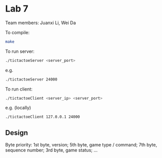 # Lab 7

Team members: Juanxi Li, Wei Da

To compile:

```bash
make
```

To run server:

```bash
./tictactoeServer <server_port>
```

e.g.

```bash
./tictactoeServer 24000
```

To run client:

```bash
./tictactoeClient <server_ip> <server_port> 
```

e.g. (locally)

```bash
./tictactoeClient 127.0.0.1 24000
```


## Design

Byte priority:
1st byte, version;
5th byte, game type / command;
7th byte, sequence number;
3rd byte, game status;
...


